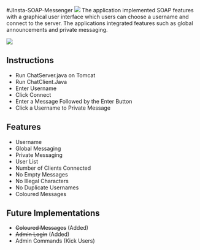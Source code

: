 #JInsta-SOAP-Messenger
<img src="http://s23.postimg.org/am3lts2sn/icon.png?noCache=1437650786"/> 
The application implemented SOAP features with a graphical user interface which users can choose a username and connect to the server. The applications integrated features such as global announcements and private messaging.


<img src="http://i.imgur.com/3wPfcUI.png"/>

Instructions
------------------------------------
- Run ChatServer.java on Tomcat
- Run ChatClient.Java
- Enter Username
- Click Connect
- Enter a Message Followed by the Enter Button
- Click a Username to Private Message

Features
------------------------------------
- Username
- Global Messaging
- Private Messaging
- User List
- Number of Clients Connected
- No Empty Messages
- No Illegal Characters
- No Duplicate Usernames
- Coloured Messages

Future Implementations
------------------------------------
- ~~Coloured Messages~~ (Added)
- ~~Admin Login~~ (Added)
- Admin Commands (Kick Users)
